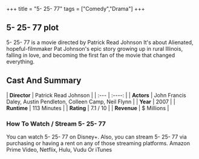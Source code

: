 +++
title = "5- 25- 77"
tags = ["Comedy","Drama"]
+++
## 5- 25- 77 plot
5- 25- 77 is a movie directed by Patrick Read Johnson It's about Alienated, hopeful-filmmaker Pat Johnson's epic story growing up in rural Illinois, falling in love, and becoming the first fan of the movie that changed everything.
## Cast And Summary
| **Director**      | Patrick Read Johnson |
    | :---        |    :----:   |
    |  **Actors** | John Francis Daley, Austin Pendleton, Colleen Camp, Neil Flynn |
    | **Year**   | 2007    |
    |  **Runtime** | 113 Minutes |
    |  **Rating** | 7.1 / 10 | 
    |  **Revenue** | $ Millions |
### How To Watch / Stream 5- 25- 77
You can watch 5- 25- 77 on Disney+.
Also, you can stream 5- 25- 77 via purchasing or having a rent on any of those streaming platforms.
Amazon Prime Video, Netflix, Hulu, Vudu Or iTunes